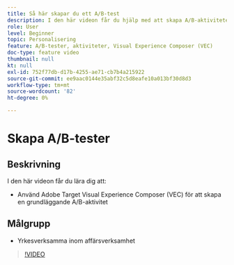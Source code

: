 ```yaml
---
title: Så här skapar du ett A/B-test
description: I den här videon får du hjälp med att skapa A/B-aktiviteter i Adobe Target. I den här videon får du lära dig hur du skapar en grundläggande A/B-aktivitet med Visual Experience Composer (VEC).
role: User
level: Beginner
topic: Personalisering
feature: A/B-tester, aktiviteter, Visual Experience Composer (VEC)
doc-type: feature video
thumbnail: null
kt: null
exl-id: 752f77db-d17b-4255-ae71-cb7b4a215922
source-git-commit: ee9aac0144e35abf32c5d8eafe10a013bf30d8d3
workflow-type: tm+mt
source-wordcount: '82'
ht-degree: 0%

---
```


# Skapa A/B-tester

## Beskrivning

I den här videon får du lära dig att:

* Använd Adobe Target Visual Experience Composer (VEC) för att skapa en grundläggande A/B-aktivitet

## Målgrupp

* Yrkesverksamma inom affärsverksamhet

>[!VIDEO](https://video.tv.adobe.com/v/17391/?quality=12)
